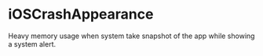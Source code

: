 # iOSCrashAppearance
Heavy memory usage when system take snapshot of the app while showing a system alert.
